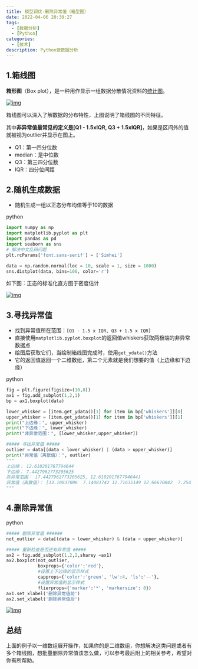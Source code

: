 ```yaml
---
title: 模型调优-删除异常值（箱型图）
date: 2022-04-06 20:30:27
tags:
  - [数据分析]
  - [Python]
categories:
  - [技术]
description: Python做数据分析
---
```


## 1.箱线图

**箱形图**（Box plot），是一种用作显示一组数据分散情况资料的[统计图](https://zh.wikipedia.org/wiki/统计图)。

[![img](https://img2020.cnblogs.com/blog/2466616/202110/2466616-20211020214558541-28468248.png)](https://img2020.cnblogs.com/blog/2466616/202110/2466616-20211020214558541-28468248.png)

箱线图可以深入了解数据的分布特性，上图说明了箱线图的不同特征。

其中**非异常值最常见的定义是[Q1 - 1.5xIQR, Q3 + 1.5xIQR]**，如果是区间外的值就被视为outlier并显示在图上。

- Q1：第一四分位数
- median：是中位数
- Q3：第三四分位数
- IQR：四分位间距

## 2.随机生成数据

- 随机生成一组以正态分布均值等于10的数据



python

```python
import numpy as np
import matplotlib.pyplot as plt
import pandas as pd
import seaborn as sns
# 解决中文乱码问题
plt.rcParams['font.sans-serif'] = ['Simhei']

data = np.random.normal(loc = 10, scale = 1, size = 1000)
sns.distplot(data, bins=100, color='r')
```

如下图：正态的标准化直方图于密度估计

[![img](https://img2020.cnblogs.com/blog/2466616/202110/2466616-20211020214304615-1638166498.png)](https://img2020.cnblogs.com/blog/2466616/202110/2466616-20211020214304615-1638166498.png)

## 3.寻找异常值

- 找到异常值所在范围：`[Q1 - 1.5 x IQR, Q3 + 1.5 x IQR]`
- 直接使用`matplotlib.pyplot.boxplot`的返回值whiskers获取两极端的非异常数据点
- 绘图后获取它们，当绘制箱线图完成时，使用`get_ydata()`方法
- 它的返回值返回一个二维数组，第二个元素就是我们想要的值（上边缘和下边缘）



python

```python
fig = plt.figure(figsize=(10,8))
ax1 = fig.add_subplot(1,2,1)
bp = ax1.boxplot(data)

lower_whisker = [item.get_ydata()[1] for item in bp['whiskers']][0]
upper_whisker = [item.get_ydata()[1] for item in bp['whiskers']][1]
print("上边缘：", upper_whisker)
print("下边缘：", lower_whisker)
print("非异常范围：", [lower_whisker,upper_whisker])

##### 寻找异常值 #####
outlier = data[(data < lower_whisker) | (data > upper_whisker)]
print("异常值（离散值）：", outlier)
"""
上边缘： 12.610201767794644
下边缘： 7.4427962773205625
非异常范围： [7.4427962773205625, 12.610201767794644]
异常值（离散值）： [13.10837006  7.14081742 12.71635149 12.66670042  7.25470382  6.8162954 7.05752588]
"""
```

## 4.删除异常值



python

```python
##### 删除异常值 ######
not_outlier = data[(data > lower_whisker) & (data < upper_whisker)]

##### 重新检查是否还有异常值 #####
ax2 = fig.add_subplot(1,2,2,sharey =ax1)
ax2.boxplot(not_outlier,
            boxprops={'color':'red'},
            #设置上下边缘的显示样式
            capprops={'color':'green', 'lw':4, 'ls':'--'},
            #设置异常值的显示样式
            flierprops={'marker':'*', 'markersize': 8})
ax1.set_xlabel('删除异常值前')
ax2.set_xlabel('删除异常值后')
```

[![img](https://img2020.cnblogs.com/blog/2466616/202110/2466616-20211020214310314-1883022963.png)](https://img2020.cnblogs.com/blog/2466616/202110/2466616-20211020214310314-1883022963.png)

## 总结

上面的例子以一维数组展开操作，如果你的是二维数组，你想解决这类问题或者有多个箱线图，想批量删除异常值该怎么做，可以参考最后附上的相关参考，希望对你有所帮助。